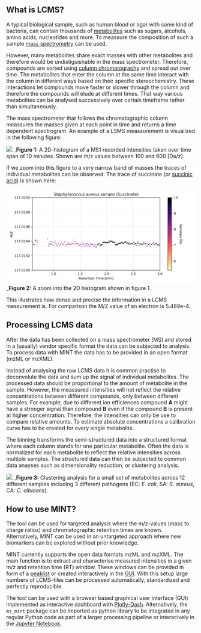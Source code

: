 ## What is LCMS?
A typical biological sample, such as human blood or agar with some kind of bacteria, can contain thousands of [metabolites](https://en.wikipedia.org/wiki/Metabolite) such as 
sugars, alcohols, amino acids, nucleotides and more. To meassure the composition of such a sample [mass spectrometry](https://en.wikipedia.org/wiki/Mass_spectrometry) can be used. 

However, many metabolites share exact masses with other metabolites and therefore would be undistiguishable in the mass spectrometer. 
Therefore, compounds are sorted using [column chromatography](https://en.wikipedia.org/wiki/Column_chromatography) and spread out over time.
The metabolites that enter the column at the same time interact with the column in different ways based on their specific stereochemistry. 
These interactions let compounds move faster or slower through the column and therefore the compounds will elude at different times.
That way various metabolites can be analysed successively over certain timeframe rather than simultaneously.

The mass spectrometer that follows the chromatographic column meassures the masses given at each point in time and returns a time dependent spectrogram.
An example of a LSMS meassurement is visualized in the following figure:

![](image/demo_Saureus_sample_raw.png)
_**Figure 1:** A 2D-histogram of a MS1 recorded intensities taken over time span of 10 minutes. Shown are m/z values between 100 and 600 [Da/z].

If we zoom into this figure to a very narrow band of masses the traces of individual metabolites can be observed. The
trace of succinate (or [succinic acid](https://en.wikipedia.org/wiki/Succinic_acid)) is shown here: 

![](image/demo_Saureus_sample_raw_succinate.png)
_**Figure 2:** A zoom into the 2D histogram shown in figure 1. 

This illustrates how dense and precise the information in a LCMS messurement is. For comparison the M/Z value of an electron is 5.489e-4.


## Processing LCMS data
After the data has been collected on a mass spectrometer (MS) and stored in a (usually) vendor specific format the data can be subjected to analysis.
To process data with MINT the data has to be provided in an open format (mzML or mzXML).

Instead of analysing the raw LCMS data it is common practise to deconvolute the data and sum up the signal of individual metabolites.
The processed data should be proportional to the amount of metabolite in the sample. 
However, the meassured intensities will not reflect the relative concentrations between different compounds, only between different samples.
For example, due to different ion efficiences compound **A** might have a stronger signal than compound **B** even if the
compound **B** is present at higher concentration. Therefore, the intensities can only be use to compare relative amounts. 
To estimate absolute concentrations a calibration curve has to be created for every single metabolite.

The binning transforms the semi-structured data into a structured format where each column stands for one particular metabolite.
Often the data is normalized for each metabolite to reflect the relative intensities across multiple samples. 
The structured data can then be subjected to common data anayses such as dimensionality reduction, or clustering analysis.


![](image/hierachical_clustering.png )
_**Figure 3:** Clustering analysis for a small set of metabolites across 12 different samples including 3 different pathogens (EC: _E. coli_, SA: _S. aureus_, CA: _C. albicans_).

## How to use MINT?
The tool can be used for targeted analysis where the m/z-values (mass to charge ratios) and chromatographic retention times are known. 
Alternatively, MINT can be used in an untargeted approach where new biomarkers can be explored without prior knowledge.

MINT currently supports the open data formats mzML and mzXML. The main function is to extract and characterise measured 
intensities in a given m/z and retention time (RT) window. These windows can be provided in form of a [peaklist](peaklists.md) 
or created interactively in the [GUI](gui.md). With this setup large numbers of LCMS-files can be processed automatically, 
standardized and perfectly reproducible.

The tool can be used with a browser based graphical user interface (GUI) implemented as interactive dashboard with 
[Plotly-Dash](https://plot.ly/dash/). Alternatively, the `ms_mint` package can be imported as python library to be 
integrated in any regular Python code as part of a larger processing pipeline or interacively in the [Jupyter Notebook](jupyter.md).


